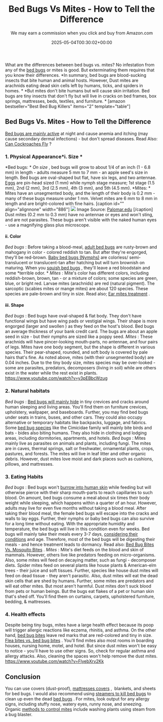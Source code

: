 ﻿---
author: We may earn a commission when you click and buy from Amazon.com
layout: post
title: Bed Bugs Vs Mites - How to Tell the Difference
date: '2025-05-04T00:30:02+00:00'
categories:
- Bed Bugs
- Guide
tags: []
slug: /bed-bugs-vs-mites/
lastmod: 2025-05-07T12:21:23+03:00
---

What are the differences between bed bugs vs. mites? No infestation from any of the
[bed bugs](https://pestpolicy.com/pictures-of-bed-bugs/)
or mites is good. But exterminating them requires that you know their differences.
*In summary, bed bugs are blood-sucking insects that bite human and animal hosts. However, Dust mites are arachnids eating dead skin cells left by humans, ticks, and spiders in homes. *
*But mites don't bite humans but will cause skin irritation. Bed bugs are tiny insects that don't fly but will live in cracks on bed frames, box springs, mattresses, beds, textiles, and furniture.
*
[amazon bestseller="Best Bed Bug Killers" items="2" template="table"]
## Bed Bugs Vs. Mites - How to Tell the Difference
[Bed bugs are mainly active](https://pestpolicy.com/what-causes-bed-bugs/)
at night and cause anemia and itching (may cause secondary dermal infections) - but don't spread diseases. Read Also:
[Can Cockroaches Fly](https://pestpolicy.com/can-cockroaches-fly/)
?
### 1. Physical Appearance*i. Size *
*Bed bugs: *
*On size*
, bed bugs will grow to about
1/4 of an inch (1 - 6.8 mm) in length - adults measure 5 mm to 7 mm - an apple seed's size in length.
Bed bugs are oval-shaped but flat, have six legs, and two antennae.
[Eggs](https://pestpolicy.com/bed-bug-eggs/)
are pin-head sized (1 mm) while nymph stage measure; 1st stage (1.5 mm), 2nd (2 mm), 3rd (2.5 mm), 4th (3 mm), and 5th (4.5 mm).
*Mites: *
Mites have an unsegmented body, and the length of their body is 0.2 mm - many of these bugs measure under 1 mm. Velvet mites are
6 mm to 8 mm in length and are bright-colored with
fine hairs.
[caption id="" align="alignnone" width="886"]
![](/assets/img/uploads/default-image.jpg)
Image Source:
[Palomar.edu](https://pestpolicy.com/)
[/caption]
Dust mites (0.2 mm to 0.3 mm) have no antennae or eyes and won't sting, and are not parasites. These bugs aren't visible with the naked human eyes - use a magnifying glass plus microscope.
#### ii. Color
*Bed bugs*
: Before taking a blood-meal,
[adult bed bugs](https://pestpolicy.com/proof-bed-bug-spray-review/)
are
rusty-brown and mahogany in color - colored reddish to tan. But after they're engorged, they'll be
red-brown.
[Baby bed bugs (Nymphs)](https://pestpolicy.com/baby-bed-bugs/)
are
colorless/ semi-translucent or translucent-tan after hatching but will turn
brownish on maturing. When you
[squish bed bugs](https://pestpolicy.com/what-happens-when-you-squish-a-bed-bug/)
, they'll leave a red bloodstain and some
*terrible odor. *
*Mites*
: Mite's color has different colors, including reddish-brown, brown, tan - or a mixture of colors; some species are green, blue, or bright red. Larvae mites (arachnids) are red (natural pigment).
The sarcoptic (scabies mites or mange mites) are about 120 species. These species are pale-brown and tiny in size. Read also;
[Ear mites treatment](https://pestpolicy.com/best-medicine-for-ear-mites-in-cats/)
.
#### iii. Shape
*Bed bugs*
: Bed bugs have oval-shaped & flat body. They don't have functional wings but have wing pads or vestigial wings. Their shape is more engorged (larger and swollen ) as they feed on the host's blood.
Bed bugs an average thickness of your bank credit card. The bugs are about an apple seed in size - but their nymphs are sized like a poppy seed.
*Mites*
: These arachnids will have pincer-looking mouth-parts, no antennae, and four pairs of legs. Mites have one body segment, but the shape is different in various species.
Their pear-shaped, rounded, and soft body is covered by pale hairs that's fine. As noted above, mites (with their unsegmented body) are 0.04 inches.
Due to the tiny body size, mites species may be over-looked - some are parasites, predators, decomposers (living in soil) while are others exist in the water while the rest exist in plants.
https://www.youtube.com/watch?v=y3pEBbcWzug
### 2. Natural habitats
*Bed bugs*
:
[Bed bugs will mainly hide](https://pestpolicy.com/where-do-bed-bugs-hide/)
in tiny crevices and cracks around human sleeping and living areas. You'll find them on furniture crevices, upholstery, wallpaper, and baseboards.
Further, you may find bed bugs under seats in trains, buses, and other cars. They could also occupy alternative or temporary habitats like backpacks, luggage, and fabrics.
Some
[bed bug species](https://pestpolicy.com/are-bed-bug-eggs-hard-or-soft/)
like the Cimicidae family will mainly bite birds and bats - bides also biting humans. They also hide in clothing and lodging areas, including dormitories, apartments, and hotels.
*Bed bugs*
:
Mites mainly live as parasites on animals and plants, including fungi. The mites are in caves, thermal springs, salt or freshwater, ornamental plants, crops, pastures, and forests.
The mites will live in leaf litter and other organic debris. However, dust mites love moist and dark places such as cushions, pillows, and mattresses.
### 3. Eating Habits
*Bed bugs*
:
Bed bugs won't
[burrow into human skin](https://pestpolicy.com/does-vinegar-kill-bed-bugs/)
while feeding but will otherwise pierce with their sharp mouth-parts to reach capillaries to such blood.
On amount, bed bugs consume a meal about six times their body weight while sleeping, which happens within a quarter of an hour.
However, adults may live for even five months without taking a blood meal. After taking their blood meal, the female bed bugs will escape into the cracks and walls to lay eggs.
Further, their nymphs or baby bed bugs can also survive for a long time without eating. With the appropriate humidity and temperature, the bed bugs will live in this condition even for weeks.
Bed bugs will mainly take their meals every 3-7 days,
[considering their conditions](https://pestpolicy.com/does-dryer-kill-bed-bugs/)
and age. Therefore, most of the bed bugs will be digesting their meals - and hence treatment leads to dormancy.
Read also:
[Bed Bug Bites Vs. Mosquito Bites](https://pestpolicy.com/bed-bug-bites-vs-mosquito-bites/)
.
*Mites*
:
Mite's diet feeds on the
blood and skin of mammals. However, others live like predators feeding on
micro-organisms. Also, some mites will feed on
decaying matter, such as fungi - decomposer diets.
Spider mites feed on several plants like house plants & American-elm trees - their juice and soft tissues. Further, species like house dust mites will feed on dead tissue - they aren't parasitic.
Also, dust mites will eat the dead skin cells that are shed by humans. Further, some mites are predators and will eat other mites. But most aren't harmful.
Dust mites don't suck blood from pets or human beings. But the bugs eat flakes of a pet or human skin that's shed off. You'll find them on curtains, carpets, upholstered furniture, bedding, & mattresses.
### 4. Health effects
Despite being tiny bugs, mites have a large health effect because its poop will trigger allergic reactions like eczema, rhinitis, and asthma.
On the other hand,
[bed bug bites](https://pestpolicy.com/pictures-of-bed-bug-bites/)
leave red marks that are red-colored and tiny in size.
[Flea bites vs. bed bug bites](https://pestpolicy.com/flea-bites-vs-bed-bug-bites/)
. You'll find mites also most rooms in boarding houses, nursing home, motel, and hotel.
But since dust mites won't be easy to notice - you'll have to use other signs. So, check for regular asthma and allergy attacks. Also, cleaning the spaces won't help remove the dust mites.
https://www.youtube.com/watch?v=FlyebXrv2Kk
## Conclusion
You can use covers (dust-proof),
[mattresses covers](https://pestpolicy.com/best-bed-bug-mattress-encasements/)
,  blankets, and sheets for bed bugs. I would also recommend using
[steamers to kill bed bugs](https://pestpolicy.com/best-bed-bug-steamer/)
to clean up even the dead
[bed bugs](https://pestpolicy.com/dead-bed-bugs/)
.
For mites, look output for any allergy signs, including stuffy nose, watery eyes, runny nose, and sneezing. Organic
[methods to control mites](https://pestpolicy.com/top-7-natural-termite-control-can-easily/)
include washing plants using steam from a bug blaster.